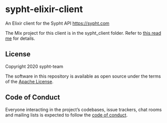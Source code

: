 # sypht-elixir-client

An Elixir client for the Sypht API <https://sypht.com>

The Mix project for this client is in the sypht_client folder. Refer to [this read me](https://github.com/sypht-team/sypht-elixir-client/tree/master/sypht_client) for details.

## License

Copyright 2020 sypht-team

The software in this repository is available as open source under the terms of the [Apache License](https://github.com/sypht-team/sypht-elixir-client/blob/master/LICENSE).

## Code of Conduct

Everyone interacting in the project’s codebases, issue trackers, chat rooms and mailing lists is expected to follow the [code of conduct](https://github.com/sypht-team/sypht-elixir-client/blob/master/CODE_OF_CONDUCT.md).
